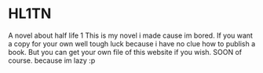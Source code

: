 # HL1TN
A novel about half life 1
This is my novel i made cause im bored. If you want a copy for your own well tough luck because i have no clue how to publish a book.
But you can get your own file of this website if you wish. SOON of course. because im lazy :p
